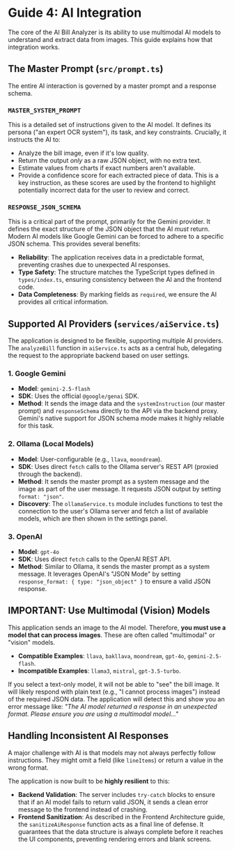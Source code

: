 # Guide 4: AI Integration

The core of the AI Bill Analyzer is its ability to use multimodal AI models to understand and extract data from images. This guide explains how that integration works.

## The Master Prompt (`src/prompt.ts`)

The entire AI interaction is governed by a master prompt and a response schema.

### `MASTER_SYSTEM_PROMPT`

This is a detailed set of instructions given to the AI model. It defines its persona ("an expert OCR system"), its task, and key constraints. Crucially, it instructs the AI to:
-   Analyze the bill image, even if it's low quality.
-   Return the output *only* as a raw JSON object, with no extra text.
-   Estimate values from charts if exact numbers aren't available.
-   Provide a confidence score for each extracted piece of data. This is a key instruction, as these scores are used by the frontend to highlight potentially incorrect data for the user to review and correct.

### `RESPONSE_JSON_SCHEMA`

This is a critical part of the prompt, primarily for the Gemini provider. It defines the exact structure of the JSON object that the AI *must* return. Modern AI models like Google Gemini can be forced to adhere to a specific JSON schema. This provides several benefits:
-   **Reliability**: The application receives data in a predictable format, preventing crashes due to unexpected AI responses.
-   **Type Safety**: The structure matches the TypeScript types defined in `types/index.ts`, ensuring consistency between the AI and the frontend code.
-   **Data Completeness**: By marking fields as `required`, we ensure the AI provides all critical information.

## Supported AI Providers (`services/aiService.ts`)

The application is designed to be flexible, supporting multiple AI providers. The `analyzeBill` function in `aiService.ts` acts as a central hub, delegating the request to the appropriate backend based on user settings.

### 1. Google Gemini

-   **Model**: `gemini-2.5-flash`
-   **SDK**: Uses the official `@google/genai` SDK.
-   **Method**: It sends the image data and the `systemInstruction` (our master prompt) and `responseSchema` directly to the API via the backend proxy. Gemini's native support for JSON schema mode makes it highly reliable for this task.

### 2. Ollama (Local Models)

-   **Model**: User-configurable (e.g., `llava`, `moondream`).
-   **SDK**: Uses direct `fetch` calls to the Ollama server's REST API (proxied through the backend).
-   **Method**: It sends the master prompt as a system message and the image as part of the user message. It requests JSON output by setting `format: "json"`.
-   **Discovery**: The `ollamaService.ts` module includes functions to test the connection to the user's Ollama server and fetch a list of available models, which are then shown in the settings panel.

### 3. OpenAI

-   **Model**: `gpt-4o`
-   **SDK**: Uses direct `fetch` calls to the OpenAI REST API.
-   **Method**: Similar to Ollama, it sends the master prompt as a system message. It leverages OpenAI's "JSON Mode" by setting `response_format: { type: "json_object" }` to ensure a valid JSON response.

## IMPORTANT: Use Multimodal (Vision) Models

This application sends an image to the AI model. Therefore, **you must use a model that can process images**. These are often called "multimodal" or "vision" models.

-   **Compatible Examples**: `llava`, `bakllava`, `moondream`, `gpt-4o`, `gemini-2.5-flash`.
-   **Incompatible Examples**: `llama3`, `mistral`, `gpt-3.5-turbo`.

If you select a text-only model, it will not be able to "see" the bill image. It will likely respond with plain text (e.g., "I cannot process images") instead of the required JSON data. The application will detect this and show you an error message like: *"The AI model returned a response in an unexpected format. Please ensure you are using a multimodal model..."*

## Handling Inconsistent AI Responses

A major challenge with AI is that models may not always perfectly follow instructions. They might omit a field (like `lineItems`) or return a value in the wrong format.

The application is now built to be **highly resilient** to this:
-   **Backend Validation**: The server includes `try-catch` blocks to ensure that if an AI model fails to return valid JSON, it sends a clean error message to the frontend instead of crashing.
-   **Frontend Sanitization**: As described in the Frontend Architecture guide, the `sanitizeAiResponse` function acts as a final line of defense. It guarantees that the data structure is always complete before it reaches the UI components, preventing rendering errors and blank screens.
